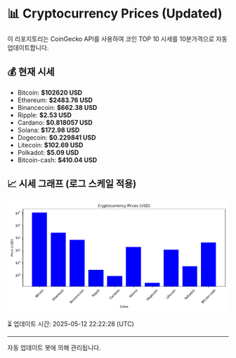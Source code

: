 
# 📊 Cryptocurrency Prices (Updated)

이 리포지토리는 CoinGecko API를 사용하여 코인 TOP 10 시세를 10분가격으로 자동 업데이트합니다.

## 💰 현재 시세
- Bitcoin: **$102620 USD**
- Ethereum: **$2483.76 USD**
- Binancecoin: **$662.38 USD**
- Ripple: **$2.53 USD**
- Cardano: **$0.818057 USD**
- Solana: **$172.98 USD**
- Dogecoin: **$0.229841 USD**
- Litecoin: **$102.69 USD**
- Polkadot: **$5.09 USD**
- Bitcoin-cash: **$410.04 USD**

## 📈 시세 그래프 (로그 스케일 적용)
![Crypto Prices](crypto_prices.png)

⏳ 업데이트 시간: 2025-05-12 22:22:28 (UTC)

---
자동 업데이트 봇에 의해 관리됩니다.
